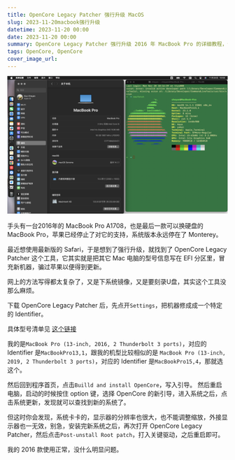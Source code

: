 ```yaml
---
title: OpenCore Legacy Patcher 强行升级 MacOS
slug: 2023-11-20macbook强行升级
datetime: 2023-11-20 00:00
date: 2023-11-20 00:00
summary: OpenCore Legacy Patcher 强行升级 2016 年 MacBook Pro 的详细教程，让老机型支持最新 macOS 系统，绕过苹果限制。
tags: OpenCore, OpenCore
cover_image_url: 
---
```

![Alt text](<../assets/2023/截屏0005-11-20 10.59.15.png>)

<!--more-->

手头有一台2016年的 MacBook Pro A1708，也是最后一款可以换硬盘的 MacBook Pro，苹果已经停止了对它的支持，系统版本永远停在了 Monterey。

最近想使用最新版的 Safari，于是想到了强行升级，就找到了 OpenCore Legacy Patcher 这个工具，它其实就是把其它 Mac 电脑的型号信息写在 EFI 分区里，冒充新机器，骗过苹果以便得到更新。

网上的方法写得都太复杂了，又是下系统镜像，又是要刻录U盘，其实这个工具没那么麻烦。

下载 OpenCore Legacy Patcher 后，先点开`Settings`，把机器修成成一个特定的 Identifier。

具体型号清单见 [这个链接](https://dortania.github.io/OpenCore-Legacy-Patcher/MODELS.html)

我的是`MacBook Pro (13-inch, 2016, 2 Thunderbolt 3 ports)`，对应的 Identifier 是`MacBookPro13,1`，跟我的机型比较相似的是 `MacBook Pro (13-inch, 2019, 2 Thunderbolt 3 ports)`，对应的 Identifier 是`MacBookPro15,4`，那就选这个。

然后回到程序首页，点击`Builld and install OpenCore`，写入引导。
然后重启电脑，启动的时候按住 option 键，选择 OpenCore 的新引导，进入系统之后，点击系统更新，发现就可以查找到新的系统了。

但这时你会发现，系统卡卡的，显示器的分辨率也很大，也不能调整缩放，外接显示器也一无效，别急，安装完新系统之后，再次打开 OpenCore Legacy Patcher，然后点击`Post-unstall Root patch`，打入关键驱动，之后重启即可。

我的 2016 款使用正常，没什么明显问题。


